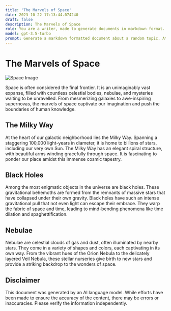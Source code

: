 ```yaml
---
title: 'The Marvels of Space'
date: 2023-10-22 17:13:44.074240
draft: false
description: The Marvels of Space
role: You are a writer, made to generate documents in markdown format. It is very important that all of the documents you generate are in valid markdown format.
model: gpt-3.5-turbo
prompt: Generate a markdown formatted document about a random topic. At the bottom, include a disclaimer explaining that the document was generated by you. The first line of the document should be the title. Make sure that the entire document is in proper markdown format, using a mix of various tags to make the document visually appealing.
---
```


# The Marvels of Space

![Space Image](https://example.com/space-image.jpg)

Space is often considered the final frontier. It is an unimaginably vast expanse, filled with countless celestial bodies, nebulae, and mysteries waiting to be unravelled. From mesmerizing galaxies to awe-inspiring supernovas, the marvels of space captivate our imagination and push the boundaries of human knowledge.

## The Milky Way

At the heart of our galactic neighborhood lies the Milky Way. Spanning a staggering 100,000 light-years in diameter, it is home to billions of stars, including our very own Sun. The Milky Way has an elegant spiral structure, with beautiful arms winding gracefully through space. It is fascinating to ponder our place amidst this immense cosmic tapestry.

## Black Holes

Among the most enigmatic objects in the universe are black holes. These gravitational behemoths are formed from the remnants of massive stars that have collapsed under their own gravity. Black holes have such an intense gravitational pull that not even light can escape their embrace. They warp the fabric of space and time, leading to mind-bending phenomena like time dilation and spaghettification.

## Nebulae

Nebulae are celestial clouds of gas and dust, often illuminated by nearby stars. They come in a variety of shapes and colors, each captivating in its own way. From the vibrant hues of the Orion Nebula to the delicately layered Veil Nebula, these stellar nurseries give birth to new stars and provide a striking backdrop to the wonders of space.

## Disclaimer

This document was generated by an AI language model. While efforts have been made to ensure the accuracy of the content, there may be errors or inaccuracies. Please verify the information independently.